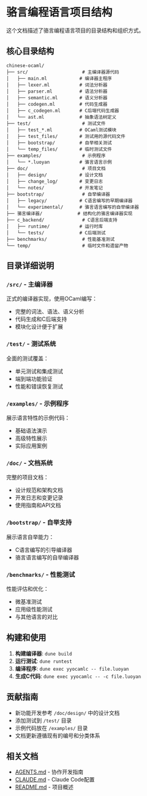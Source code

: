 # 骆言编程语言项目结构

这个文档描述了骆言编程语言项目的目录结构和组织方式。

## 核心目录结构

```
chinese-ocaml/
├── src/                    # 主编译器源代码
│   ├── main.ml            # 编译器主程序
│   ├── lexer.ml           # 词法分析器
│   ├── parser.ml          # 语法分析器
│   ├── semantic.ml        # 语义分析器
│   ├── codegen.ml         # 代码生成器
│   ├── c_codegen.ml       # C后端代码生成器
│   └── ast.ml             # 抽象语法树定义
├── test/                   # 测试文件
│   ├── test_*.ml          # OCaml测试模块
│   ├── test_files/        # 测试用的源代码文件
│   ├── bootstrap/         # 自举相关测试
│   └── temp_files/        # 临时测试文件
├── examples/               # 示例程序
│   └── *.luoyan           # 骆言语言示例
├── doc/                    # 项目文档
│   ├── design/            # 设计文档
│   ├── change_log/        # 变更日志
│   └── notes/             # 开发笔记
├── bootstrap/              # 自举编译器
│   ├── legacy/            # C语言编写的早期编译器
│   └── experimental/      # 骆言语言编写的自举编译器
├── 骆言编译器/             # 结构化的骆言编译器实现
├── c_backend/              # C语言后端支持
│   ├── runtime/           # 运行时库
│   └── tests/             # C后端测试
├── benchmarks/             # 性能基准测试
└── temp/                   # 临时文件和遗留产物
```

## 目录详细说明

### `/src/` - 主编译器
正式的编译器实现，使用OCaml编写：
- 完整的词法、语法、语义分析
- 代码生成和C后端支持
- 模块化设计便于扩展

### `/test/` - 测试系统
全面的测试覆盖：
- 单元测试和集成测试
- 端到端功能验证
- 性能和错误恢复测试

### `/examples/` - 示例程序
展示语言特性的示例代码：
- 基础语法演示
- 高级特性展示
- 实际应用案例

### `/doc/` - 文档系统
完整的项目文档：
- 设计规范和架构文档
- 开发日志和变更记录
- 使用指南和API文档

### `/bootstrap/` - 自举支持
展示语言自举能力：
- C语言编写的引导编译器
- 骆言语言编写的自举编译器

### `/benchmarks/` - 性能测试
性能评估和优化：
- 微基准测试
- 应用级性能测试
- 与其他语言的对比

## 构建和使用

1. **构建编译器**: `dune build`
2. **运行测试**: `dune runtest`
3. **编译程序**: `dune exec yyocamlc -- file.luoyan`
4. **生成C代码**: `dune exec yyocamlc -- -c file.luoyan`

## 贡献指南

- 新功能开发参考 `/doc/design/` 中的设计文档
- 添加测试到 `/test/` 目录
- 示例代码放在 `/examples/` 目录
- 文档更新遵循现有的编号和分类体系

## 相关文档

- [AGENTS.md](AGENTS.md) - 协作开发指南
- [CLAUDE.md](CLAUDE.md) - Claude Code配置
- [README.md](README.md) - 项目概述